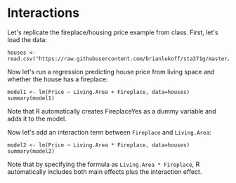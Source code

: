# Interactions

Let's replicate the fireplace/housing price example from class. First, let's load the data:

	houses <- read.csv("https://raw.githubusercontent.com/brianlukoff/sta371g/master/data/houses.csv")
	
Now let's run a regression predicting house price from living space and whether the house has a fireplace:

	model1 <- lm(Price ~ Living.Area + Fireplace, data=houses)
	summary(model1)
	
Note that R automatically creates FireplaceYes as a dummy variable and adds it to the model. 

Now let's add an interaction term between `Fireplace` and `Living.Area`:

	model2 <- lm(Price ~ Living.Area * Fireplace, data=houses)
	summary(model2)
	
Note that by specifying the formula as `Living.Area * Fireplace`, R automatically includes both main effects plus the interaction effect.
